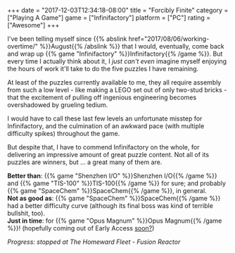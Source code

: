 +++
date = "2017-12-03T12:34:18-08:00"
title = "Forcibly Finite"
category = ["Playing A Game"]
game = ["Infinifactory"]
platform = ["PC"]
rating = ["Awesome"]
+++

I've been telling myself since {{% abslink href="2017/08/06/working-overtime/" %}}August{{% /abslink %}} that I would, eventually, come back and wrap up {{% game "Infinifactory" %}}Infinifactory{{% /game %}}.  But every time I actually think about it, I <i>just can't even</i> imagine myself enjoying the hours of work it'll take to do the five puzzles I have remaining.

At least of the puzzles currently available to me, they all require assembly from such a low level - like making a LEGO set out of only two-stud bricks - that the excitement of pulling off ingenious engineering becomes overshadowed by grueling tedium.

I would have to call these last few levels an unfortunate misstep for Infinifactory, and the culmination of an awkward pace (with multiple difficulty spikes) throughout the game.

But despite that, I have to commend Infinifactory on the whole, for delivering an impressive amount of great puzzle content.  Not all of its puzzles are winners, but ... a great many of them are.

<b>Better than</b>: {{% game "Shenzhen I/O" %}}Shenzhen I/O{{% /game %}} and {{% game "TIS-100" %}}TIS-100{{% /game %}} for sure; and probably {{% game "SpaceChem" %}}SpaceChem{{% /game %}}, in general.  
<b>Not as good as</b>: {{% game "SpaceChem" %}}SpaceChem{{% /game %}} had a better difficulty curve (although its final boss was kind of terrible bullshit, too).  
<b>Just in time</b>: for {{% game "Opus Magnum" %}}Opus Magnum{{% /game %}}! (hopefully coming out of Early Access <a href="http://steamcommunity.com/games/558990/announcements/detail/1465222576769789696">soon?</a>)

<i>Progress: stopped at The Homeward Fleet - Fusion Reactor</i>
